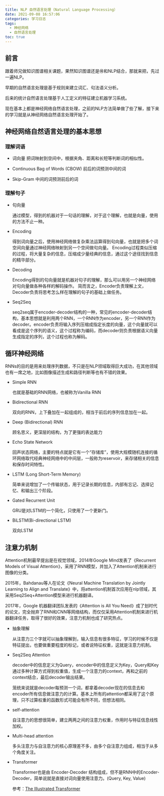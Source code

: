 ```yaml
---
title: NLP 自然语言处理（Natural Language Processing）
date: 2021-09-08 16:57:06
categories: 学习日志
tags:
  - 神经网络
  - 自然语言处理
toc: true
---
```


## 前言

跟着师兄做知识图谱相关课题，果然知识图谱还是🉐和NLP结合，那就来把，先过一遍NLP。

<!--more-->

早期的自然语言处理是基于规则来建立词汇、句法语义分析。

后来的统计自然语言处理基于人工定义的特征建立机器学习系统。

现在基本上都是神经网络自然语言处理，之前的NLP方法简单做了些了解，接下来的学习就是从神经网络自然语言处理开始了。

## 神经网络自然语言处理的基本思想

### 理解词语

- 词向量
    把词映射到空间中，根据夹角、距离和长短等判断词的相似性。

- Continuous Bag of Words (CBOW)
    前后的词预测中间的词

- Skip-Gram
    中间的词预测前后的词

### 理解句子

- 句向量

    通过模型，得到的机器对于一句话的理解，对于这个理解，也就是向量，使用的方法不止一种。

- Encoding

    得到词向量之后，使用神经网络做复杂乘法运算得到句向量，也就是把多个词空间向量通过神经网络映射到另一个空间做句向量。
    Encoding过程类似压缩的过程，将大量复杂的信息，压缩成少量经典的信息，通过这个途径找到信息的精华部分。

- Decoding

    Encoding得到的句向量就是机器对句子的理解，那么可以用另一个神经网络对句向量做各种各样的解码操作。
    简而言之，Encoder负责理解上文，Decoder负责将思考怎么样在理解的句子的基础上做任务。

- Seq2Seq

    seq2seq属于encoder-decoder结构的一种，常见的encoder-decoder结构，基本思想就是利用两个RNN，一个RNN作为encoder，另一个RNN作为decoder。encoder负责将输入序列压缩成指定长度的向量，这个向量就可以看成是这个序列的语义，这个过程称为编码，而decoder则负责根据语义向量生成指定的序列，这个过程也称为解码。

## 循环神经网络

RNNs的目的是用来处理序列数据，不只是在NLP领域取得巨大成功，在其他领域也有一席之地，比如图像描述生成和路径判断等也有不错的效果。

- Simple RNN

    也就是基础的RNN网络，也被称为Vanilla RNN

- Bidirectional RNN

    双向的RNN，上下叠加在一起组成的，相当于前后的序列信息加在一起。

- Deep (Bidirectional) RNN

    顾名思义，更深层的结构，为了更强的表达能力

- Echo State Network

    回声状态网络，主要的特点就是它有一个“存储库”，使用大规模随机连接的循环网络取代经典神经网络中的中间层，一般称为reservoir，来存储相关的信息和保存时间特性。

- LSTM (Long Short-Term Memory)

    简单来说增加了一个传输状态，用于记录长期的信息，内部有忘记、选择记忆、和输出三个阶段。

- Gated Recurrent Unit

    GRU是对LSTM的一个简化，只使用了一个更新门。

- BiLSTM(Bi-directional LSTM)

    双向LSTM

## 注意力机制

Attention机制最早提出是在视觉领域，2014年Google Mind发表了《Recurrent Models of Visual Attention》，采用了RNN模型，并加入了Attention机制来进行图像的分类。

2015年，Bahdanau等人在论文《Neural Machine Translation by Jointly Learning to Align and Translate》中，将attention机制首次应用在nlp领域，其采用Seq2Seq+Attention模型来进行机器翻译。

2017年，Google 机器翻译团队发表的《Attention is All You Need》成了划时代的论文，完全抛弃了RNN和CNN等网络结构，而仅仅采用Attention机制来进行机器翻译任务，取得了很好的效果，注意力机制也成了研究热点。

- 抽象理解

    从注意力三个字就可以抽象理解到，输入信息有很多特征，学习的时候不仅是特征提出，也要做重要程度的标记，或者说特征权重，这就是注意力机制。

- Seq2Seq Attention

    decoder中的信息定义为Query，encoder中的信息定义为Key，Query和Key通过多种计算方式得到权重值，生成一个注意力的context，再和之前的context结合，最后decoder输出结果。

    笼统来说就是decoder每预测一个词，都拿着decoder现在的信息去和encoder所有信息做注意力的计算。基本上所有的attention都采用了这个原理，只不过算权重的函数形式可能会有所不同，但想法相同。

- self-attention

    自注意力的思想很简单，建立两两之间的注意力权重，作用时与特征信息线性加权。

- Multi-head attention

    多头注意力与自注意力的核心原理差不多，由多个自注意力组成，相当于从多个角度关注。

- Transformer

    Transformer也是由 Encoder-Decoder 结构组成，但不是RNN中的Encoder-Decoder，简单说就是直接对词向量使用注意力。(Query, Key, Value)

    参考：[The Illustrated Transformer]([https://link](http://jalammar.github.io/illustrated-transformer/))
